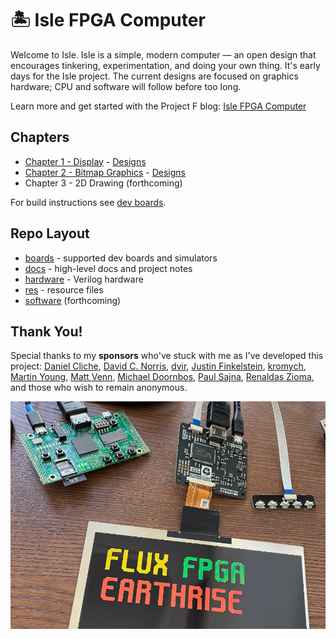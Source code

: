 # 🏝️ Isle FPGA Computer

Welcome to Isle. Isle is a simple, modern computer — an open design that encourages tinkering, experimentation, and doing your own thing. It's early days for the Isle project. The current designs are focused on graphics hardware; CPU and software will follow before too long.

Learn more and get started with the Project F blog: <a href="http://projectf.io/isle/fpga-computer.html">Isle FPGA Computer</a>

## Chapters

* [Chapter 1 - Display](https://projectf.io/isle/display.html) - [Designs](hardware/book/ch01)
* [Chapter 2 - Bitmap Graphics](https://projectf.io/isle/bitmap-graphics.html) - [Designs](hardware/book/ch02)
* Chapter 3 - 2D Drawing (forthcoming)

For build instructions see [dev boards](boards).

## Repo Layout

* [boards](boards) - supported dev boards and simulators
* [docs](docs) - high-level docs and project notes
* [hardware](hardware) - Verilog hardware
* [res](res) - resource files
* [software](software) (forthcoming)

## Thank You!

Special thanks to my **sponsors** who've stuck with me as I've developed this project: [Daniel Cliche](https://github.com/danodus), [David C. Norris](https://github.com/dcnorris), [dvir](https://github.com/dvirdc), [Justin Finkelstein](https://github.com/iamfinky), [kromych](https://github.com/kromych), [Martin Young](https://github.com/InternalCakeEngine), [Matt Venn](https://github.com/mattvenn), [Michael Doornbos](https://github.com/mrdoornbos), [Paul Sajna](https://github.com/sajattack), [Renaldas Zioma](https://github.com/rejunity), and those who wish to remain anonymous.

![](docs/img/ulx3s-1024x768-lvds.jpeg?raw=true "")
